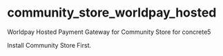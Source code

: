 # community_store_worldpay_hosted
Worldpay Hosted Payment Gateway for Community Store for concrete5

Install Community Store First.
